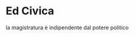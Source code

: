 # Ed Civica

la magistratura è indipendente dal potere politico
<!--stackedit_data:
eyJoaXN0b3J5IjpbMTQ3NDUxNTI5MF19
-->